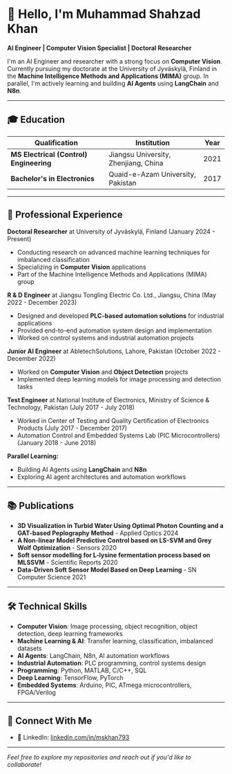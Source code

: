 # 👋 Hello, I'm Muhammad Shahzad Khan

**AI Engineer | Computer Vision Specialist | Doctoral Researcher**

I'm an AI Engineer and researcher with a strong focus on **Computer Vision**. Currently pursuing my doctorate at the University of Jyväskylä, Finland in the **Machine Intelligence Methods and Applications (MIMA)** group. In parallel, I'm actively learning and building **AI Agents** using **LangChain** and **N8n**.

---

## 🎓 Education

| Qualification | Institution | Year |
|---|---|---|
| **MS Electrical (Control) Engineering** | Jiangsu University, Zhenjiang, China | 2021 |
| **Bachelor's in Electronics** | Quaid-e-Azam University, Pakistan | 2017 |

---

## 💼 Professional Experience

**Doctoral Researcher** at University of Jyväskylä, Finland (January 2024 - Present)
- Conducting research on advanced machine learning techniques for imbalanced classification
- Specializing in **Computer Vision** applications
- Part of the Machine Intelligence Methods and Applications (MIMA) group

**R & D Engineer** at Jiangsu Tongling Electric Co. Ltd., Jiangsu, China (May 2022 - December 2023)
- Designed and developed **PLC-based automation solutions** for industrial applications
- Provided end-to-end automation system design and implementation
- Worked on control systems and industrial automation projects

**Junior AI Engineer** at AbletechSolutions, Lahore, Pakistan (October 2022 - December 2022)
- Worked on **Computer Vision** and **Object Detection** projects
- Implemented deep learning models for image processing and detection tasks

**Test Engineer** at National Institute of Electronics, Ministry of Science & Technology, Pakistan (July 2017 - July 2018)
- Worked in Center of Testing and Quality Certification of Electronics Products (July 2017 - December 2017)
- Automation Control and Embedded Systems Lab (PIC Microcontrollers) (January 2018 - June 2018)

**Parallel Learning:**
- Building AI Agents using **LangChain** and **N8n**
- Exploring AI agent architectures and automation workflows

---

## 📚 Publications

- **3D Visualization in Turbid Water Using Optimal Photon Counting and a GAT-based Peplography Method** - Applied Optics 2024
- **A Non-linear Model Predictive Control based on LS-SVM and Grey Wolf Optimization** - Sensors 2020
- **Soft sensor modelling for L-lysine fermentation process based on MLSSVM** - Scientific Reports 2020
- **Data-Driven Soft Sensor Model Based on Deep Learning** - SN Computer Science 2021

---

## 🛠️ Technical Skills

- **Computer Vision**: Image processing, object recognition, object detection, deep learning frameworks
- **Machine Learning & AI**: Transfer learning, classification, imbalanced datasets
- **AI Agents**: LangChain, N8n, AI automation workflows
- **Industrial Automation**: PLC programming, control systems design
- **Programming**: Python, MATLAB, C/C++, SQL
- **Deep Learning**: TensorFlow, PyTorch
- **Embedded Systems**: Arduino, PIC, ATmega microcontrollers, FPGA/Verilog

---

## 🔗 Connect With Me

- 🔗 LinkedIn: [linkedin.com/in/mskhan793](https://www.linkedin.com/in/mskhan793/)

---

*Feel free to explore my repositories and reach out if you'd like to collaborate!*
